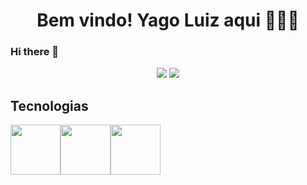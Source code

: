 <h1 align="center">Bem vindo! Yago Luiz aqui 🙋🏾‍♂️</h1>


### Hi there 👋
<div align="center">
<img src="https://github-readme-stats.vercel.app/api?username=yagolinha1&show_icons=true&theme=tokyonight">

<img src="https://github-readme-stats.vercel.app/api/top-langs/?username=yagolinha1&layout=compact&theme=tokyonight">
</div>


## Tecnologias

<div align="center" style=" display: flex; gap: 10p">


<img style="width: 80px" src="https://cdn.jsdelivr.net/gh/devicons/devicon@latest/icons/html5/html5-original.svg" />
          
<img style="width: 80px" src="https://cdn.jsdelivr.net/gh/devicons/devicon@latest/icons/css3/css3-original.svg" />

<img style="width: 80px" src="https://cdn.jsdelivr.net/gh/devicons/devicon@latest/icons/python3.12/python3.12s-original.svg" />
